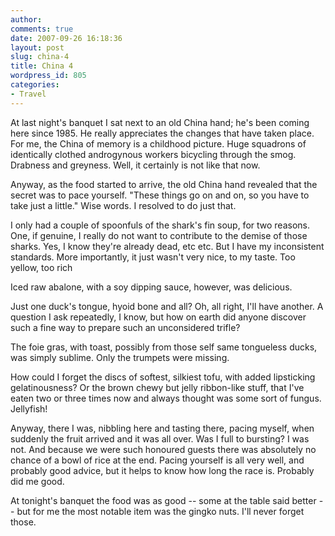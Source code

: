 ```yaml
---
author:
comments: true
date: 2007-09-26 16:18:36
layout: post
slug: china-4
title: China 4
wordpress_id: 805
categories:
- Travel
---
```


At last night's banquet I sat next to an old China hand; he's been coming here since 1985. He really appreciates the changes that have taken place. For me, the China of memory is a childhood picture. Huge squadrons of identically clothed androgynous workers bicycling through the smog. Drabness and greyness. Well, it certainly is not like that now.

Anyway, as the food started to arrive, the old China hand revealed that the secret was to pace yourself. "These things go on and on, so you have to take just a little." Wise words. I resolved to do just that.

I only had a couple of spoonfuls of the shark's fin soup, for two reasons. One, if genuine, I really do not want to contribute to the demise of those sharks. Yes, I know they're already dead, etc etc. But I have my inconsistent standards. More importantly, it just wasn't very nice, to my taste. Too yellow, too rich

Iced raw abalone, with a soy dipping sauce, however, was delicious.

Just one duck's tongue, hyoid bone and all? Oh, all right, I'll have another. A question I ask repeatedly, I know, but how on earth did anyone discover such a fine way to prepare such an unconsidered trifle?

The foie gras, with toast, possibly from those self same tongueless ducks, was simply sublime. Only the trumpets were missing.

How could I forget the discs of softest, silkiest tofu, with added lipsticking gelatinousness? Or the brown chewy but jelly ribbon-like stuff, that I've eaten two or three times now and always thought was some sort of fungus. Jellyfish!

Anyway, there I was, nibbling here and tasting there, pacing myself, when suddenly the fruit arrived and it was all over. Was I full to bursting? I was not. And because we were such honoured guests there was absolutely no chance of a bowl of rice at the end. Pacing yourself is all very well, and probably good advice, but it helps to know how long the race is. Probably did me good.

At tonight's banquet the food was as good -- some at the table said better -- but for me the most notable item was the gingko nuts. I'll never forget those.

